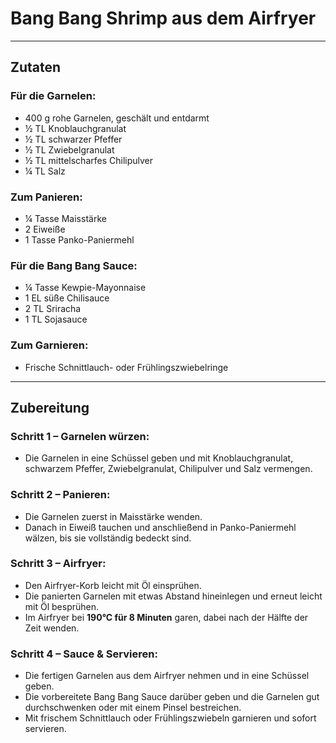 # Bang Bang Shrimp aus dem Airfryer  

---

## Zutaten  

### **Für die Garnelen:**  
- 400 g rohe Garnelen, geschält und entdarmt  
- ½ TL Knoblauchgranulat  
- ½ TL schwarzer Pfeffer  
- ½ TL Zwiebelgranulat  
- ½ TL mittelscharfes Chilipulver  
- ¼ TL Salz  

### **Zum Panieren:**  
- ¼ Tasse Maisstärke  
- 2 Eiweiße  
- 1 Tasse Panko-Paniermehl  

### **Für die Bang Bang Sauce:**  
- ¼ Tasse Kewpie-Mayonnaise  
- 1 EL süße Chilisauce  
- 2 TL Sriracha  
- 1 TL Sojasauce  

### **Zum Garnieren:**  
- Frische Schnittlauch- oder Frühlingszwiebelringe  

---

## Zubereitung  

### **Schritt 1 – Garnelen würzen:**  
- Die Garnelen in eine Schüssel geben und mit Knoblauchgranulat, schwarzem Pfeffer, Zwiebelgranulat, Chilipulver und Salz vermengen.  

### **Schritt 2 – Panieren:**  
- Die Garnelen zuerst in Maisstärke wenden.  
- Danach in Eiweiß tauchen und anschließend in Panko-Paniermehl wälzen, bis sie vollständig bedeckt sind.  

### **Schritt 3 – Airfryer:**  
- Den Airfryer-Korb leicht mit Öl einsprühen.  
- Die panierten Garnelen mit etwas Abstand hineinlegen und erneut leicht mit Öl besprühen.  
- Im Airfryer bei **190°C für 8 Minuten** garen, dabei nach der Hälfte der Zeit wenden.  

### **Schritt 4 – Sauce & Servieren:**  
- Die fertigen Garnelen aus dem Airfryer nehmen und in eine Schüssel geben.  
- Die vorbereitete Bang Bang Sauce darüber geben und die Garnelen gut durchschwenken oder mit einem Pinsel bestreichen.  
- Mit frischem Schnittlauch oder Frühlingszwiebeln garnieren und sofort servieren.  

